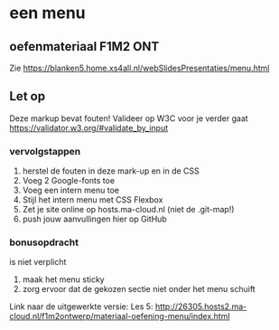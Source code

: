 # een menu
## oefenmateriaal F1M2 ONT
Zie https://blanken5.home.xs4all.nl/webSlidesPresentaties/menu.html

## Let op
Deze markup bevat fouten!
Valideer op W3C voor je verder gaat https://validator.w3.org/#validate_by_input

### vervolgstappen
1. herstel de fouten in deze mark-up en in de CSS
1. Voeg 2 Google-fonts toe
1. Voeg een intern menu toe
1. Stijl het intern menu met CSS Flexbox
1. Zet je site online op hosts.ma-cloud.nl (niet de .git-map!)
1. push jouw aanvullingen hier op GitHub


### bonusopdracht
is niet verplicht
1. maak het menu sticky
1. zorg ervoor dat de gekozen sectie niet onder het menu schuift

Link naar de uitgewerkte versie: Les 5: http://26305.hosts2.ma-cloud.nl/f1m2ontwerp/materiaal-oefening-menu/index.html

